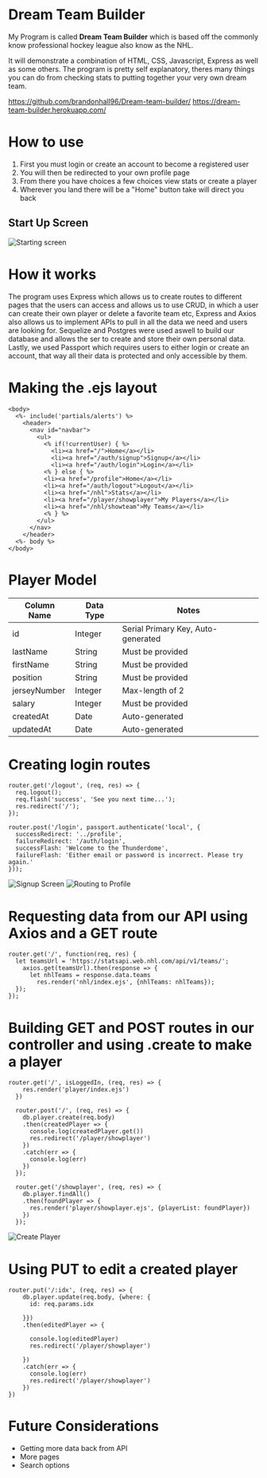 # Dream Team Builder

My Program is called **Dream Team Builder** which is based off the commonly know professional hockey league also know as the NHL.

It will demonstrate a combination of HTML, CSS, Javascript, Express as well as some others. The program is pretty self explanatory, theres many things you can do from checking stats to putting together your very own dream team.

https://github.com/brandonhall96/Dream-team-builder/
https://dream-team-builder.herokuapp.com/

# How to use

1. First you must login or create an account to become a registered user
2. You will then be redirected to your own profile page
3. From there you have choices a few choices view stats or create a player
4. Wherever you land there will be a "Home" button take will direct you back

## Start Up Screen
![Starting screen](/public/photos/example1.jpeg)

# How it works

The program uses Express which allows us to create routes to different pages that the users can access and allows us to use CRUD, in which a user can create their own player or delete a favorite team etc, Express and Axios also allows us to implement APIs to pull in all the data we need and users are looking for. Sequelize and Postgres were used aswell to build our database and allows the ser to create and store their own personal data. Lastly, we used Passport which requires users to either login or create an account, that way all their data is protected and only accessible by them.

# Making the .ejs layout
```
<body>
  <%- include('partials/alerts') %>
    <header>
      <nav id="navbar">
        <ul>
          <% if(!currentUser) { %> 
            <li><a href="/">Home</a></li>
            <li><a href="/auth/signup">Signup</a></li>
            <li><a href="/auth/login">Login</a></li>
          <% } else { %> 
          <li><a href="/profile">Home</a></li>
          <li><a href="/auth/logout">Logout</a></li>
          <li><a href="/nhl">Stats</a></li>
          <li><a href="/player/showplayer">My Players</a></li>
          <li><a href="/nhl/showteam">My Teams</a></li>
          <% } %> 
        </ul>
      </nav>
    </header>
  <%- body %>
</body>
```

# Player Model

| Column Name | Data Type | Notes |
| --------------- | ------------- | ------------------------------ |
| id | Integer | Serial Primary Key, Auto-generated |
| lastName | String | Must be provided |
| firstName | String | Must be provided |
| position | String | Must be provided |
| jerseyNumber | Integer | Max-length of 2 |
| salary | Integer | Must be provided |
| createdAt | Date | Auto-generated |
| updatedAt | Date | Auto-generated |

# Creating login routes 
```
router.get('/logout', (req, res) => {
  req.logout();
  req.flash('success', 'See you next time...');
  res.redirect('/');
});

router.post('/login', passport.authenticate('local', {
  successRedirect: '../profile',
  failureRedirect: '/auth/login',
  successFlash: 'Welcome to the Thunderdome',
  failureFlash: 'Either email or password is incorrect. Please try again.'
}));
```
![Signup Screen](/public/photos/signup.jpeg)
![Routing to Profile](/public/photos/profile.jpeg)


# Requesting data from our API using Axios and a GET route
```
router.get('/', function(req, res) {
  let teamsUrl = 'https://statsapi.web.nhl.com/api/v1/teams/';
    axios.get(teamsUrl).then(response => {
      let nhlTeams = response.data.teams
        res.render('nhl/index.ejs', {nhlTeams: nhlTeams});
  });
});
```

# Building GET and POST routes in our controller and using .create to make a player
```
router.get('/', isLoggedIn, (req, res) => {
    res.render('player/index.ejs')
  })
  
  router.post('/', (req, res) => {
    db.player.create(req.body)
    .then(createdPlayer => {
      console.log(createdPlayer.get())
      res.redirect('/player/showplayer')
    })
    .catch(err => {
      console.log(err)
    })
  });
  
  router.get('/showplayer', (req, res) => {
    db.player.findAll()
    .then(foundPlayer => {
      res.render('player/showplayer.ejs', {playerList: foundPlayer})
    })
  });
  ```
  ![Create Player](/public/photos/createplayer.jpeg)

# Using PUT to edit a created player
```
router.put('/:idx', (req, res) => {
    db.player.update(req.body, {where: {
      id: req.params.idx
      
    }})
    .then(editedPlayer => {
      
      console.log(editedPlayer)
      res.redirect('/player/showplayer')
      
    })
    .catch(err => {
      console.log(err)
      res.redirect('/player/showplayer')
    })
})
```

# Future Considerations

* Getting more data back from API
* More pages
* Search options


  

    
